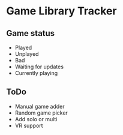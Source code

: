 # Game Library Tracker

## Game status
* Played
* Unplayed
* Bad
* Waiting for updates
* Currently playing

## ToDo
* Manual game adder
* Random game picker
* Add solo or multi
* VR support
